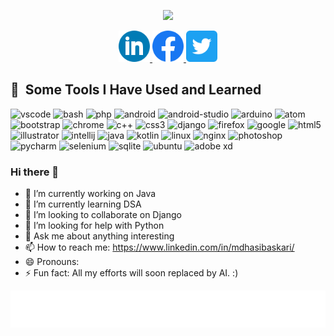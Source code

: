 <!-- Header Animation -->
<p align="center">
  <img src="https://capsule-render.vercel.app/api?text=Hey%20Everyone!%F0%9F%95%B9%EF%B8%8F&animation=fadeIn&type=waving&color=gradient&height=100"/>
</p>

<!-- Social Media -->

<p align="center">
  <a href="https://www.linkedin.com/in/mdhasibaskari/" align="center">
    <img height="50" src="https://raw.githubusercontent.com/Md-Hasib-Askari/Md-Hasib-Askari/main/static/linkedin.png"/>
  </a>

  <a href="https://www.facebook.com/askarihasib/" align="center">
    <img height="50" src="https://raw.githubusercontent.com/Md-Hasib-Askari/Md-Hasib-Askari/main/static/facebook.png"/>
  </a>

  <a href="https://twitter.com/DevHasib" align="center">
    <img height="50" src="https://raw.githubusercontent.com/Md-Hasib-Askari/Md-Hasib-Askari/main/static/twitter.png"/>
  </a>
</p>
  
<!-- Skill show case -->
<h2> 🚀 &nbsp;Some Tools I Have Used and Learned</h2>
<p align="left">
  <img src="https://cdn.jsdelivr.net/gh/devicons/devicon/icons/vscode/vscode-original.svg" alt="vscode" width="45" height="45"/>
  <img src="https://cdn.jsdelivr.net/gh/devicons/devicon/icons/bash/bash-original.svg" alt="bash" width="45" height="45"/>
  <img src="https://cdn.jsdelivr.net/gh/devicons/devicon/icons/php/php-original.svg" alt="php" width="45" height="45"/>
  <img src="https://cdn.jsdelivr.net/gh/devicons/devicon/icons/android/android-original-wordmark.svg" alt="android" width="45" height="45" />
  <img src="https://cdn.jsdelivr.net/gh/devicons/devicon/icons/androidstudio/androidstudio-original.svg" alt="android-studio" width="45" height="45" />
  <img src="https://cdn.jsdelivr.net/gh/devicons/devicon/icons/arduino/arduino-original-wordmark.svg" alt="arduino" width="45" height="45" />
  <img src="https://cdn.jsdelivr.net/gh/devicons/devicon/icons/atom/atom-original.svg" alt="atom" width="45" height="45" />
  <img src="https://cdn.jsdelivr.net/gh/devicons/devicon/icons/bootstrap/bootstrap-original.svg" alt="bootstrap" width="45" height="45" />
  <img src="https://cdn.jsdelivr.net/gh/devicons/devicon/icons/chrome/chrome-original.svg" alt="chrome" width="45" height="45" />
  <img src="https://cdn.jsdelivr.net/gh/devicons/devicon/icons/cplusplus/cplusplus-original.svg" alt="c++" width="45" height="45" />
  <img src="https://cdn.jsdelivr.net/gh/devicons/devicon/icons/css3/css3-original-wordmark.svg" alt="css3" width="45" height="45" />
  <img src="https://cdn.jsdelivr.net/gh/devicons/devicon/icons/django/django-plain.svg" alt="django" width="45" height="45" />
  <img src="https://cdn.jsdelivr.net/gh/devicons/devicon/icons/firefox/firefox-original.svg" alt="firefox" width="45" height="45" />
  <img src="https://cdn.jsdelivr.net/gh/devicons/devicon/icons/google/google-original.svg" alt="google" width="45" height="45" />
  <img src="https://cdn.jsdelivr.net/gh/devicons/devicon/icons/html5/html5-original-wordmark.svg"  alt="html5" width="45" height="45"/>
  <img src="https://cdn.jsdelivr.net/gh/devicons/devicon/icons/illustrator/illustrator-plain.svg" alt="illustrator" width="45" height="45" />
  <img src="https://cdn.jsdelivr.net/gh/devicons/devicon/icons/intellij/intellij-original-wordmark.svg"  alt="intellij" width="45" height="45"/>
  <img src="https://cdn.jsdelivr.net/gh/devicons/devicon/icons/java/java-original-wordmark.svg" alt="java" width="45" height="45" />
  <img src="https://cdn.jsdelivr.net/gh/devicons/devicon/icons/kotlin/kotlin-original.svg" alt="kotlin" width="45" height="45" />
  <img src="https://cdn.jsdelivr.net/gh/devicons/devicon/icons/linux/linux-original.svg" alt="linux" width="45" height="45" />
  <img src="https://cdn.jsdelivr.net/gh/devicons/devicon/icons/nginx/nginx-original.svg" alt="nginx" width="45" height="45" />
  <img src="https://cdn.jsdelivr.net/gh/devicons/devicon/icons/photoshop/photoshop-plain.svg" alt="photoshop" width="45" height="45" />
  <img src="https://cdn.jsdelivr.net/gh/devicons/devicon/icons/pycharm/pycharm-original-wordmark.svg" alt="pycharm" width="45" height="45" /> 
  <img src="https://cdn.jsdelivr.net/gh/devicons/devicon/icons/selenium/selenium-original.svg" alt="selenium" width="45" height="45" />
  <img src="https://cdn.jsdelivr.net/gh/devicons/devicon/icons/sqlite/sqlite-original-wordmark.svg" alt="sqlite" width="45" height="45" />
  <img src="https://cdn.jsdelivr.net/gh/devicons/devicon/icons/ubuntu/ubuntu-plain-wordmark.svg" alt="ubuntu" width="45" height="45" />
  <img src="https://cdn.jsdelivr.net/gh/devicons/devicon/icons/xd/xd-plain.svg" alt="adobe xd" width="45" height="45" />
</p>
  
### Hi there 👋

- 🔭 I’m currently working on Java
- 🌱 I’m currently learning DSA
- 👯 I’m looking to collaborate on Django
- 🤔 I’m looking for help with Python
- 💬 Ask me about anything interesting
- 📫 How to reach me: https://www.linkedin.com/in/mdhasibaskari/
- 😄 Pronouns: 
- ⚡ Fun fact: All my efforts will soon replaced by AI. :)


<!-- Footer Animation -->
<p align="center">
  <img src="https://raw.githubusercontent.com/Md-Hasib-Askari/Md-Hasib-Askari/main/static/footer.svg"/>
</p>
